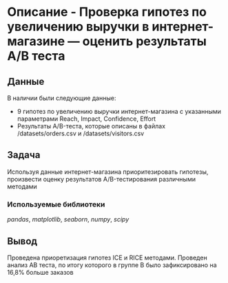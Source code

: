 # Описание - Проверка гипотез по увеличению выручки в интернет-магазине — оценить результаты A/B теста


## Данные

В наличии были следующие данные:
- 9 гипотез по увеличению выручки интернет-магазина с указанными параметрами Reach, Impact, Confidence, Effort
- Результаты A/B-теста, которые описаны в файлах /datasets/orders.csv и /datasets/visitors.csv

## Задача

Используя данные интернет-магазина приоритезировать гипотезы, произвести оценку результатов A/B-тестирования различными методами

### Используемые библиотеки
*pandas*, *matplotlib*, *seaborn*, *numpy*, *scipy*

## Вывод

Проведена приоретизация гипотез ICE и RICE методами. Проведен анализ АВ теста, по итогу которого в группе B было зафиксировано на 16,8% больше заказов
